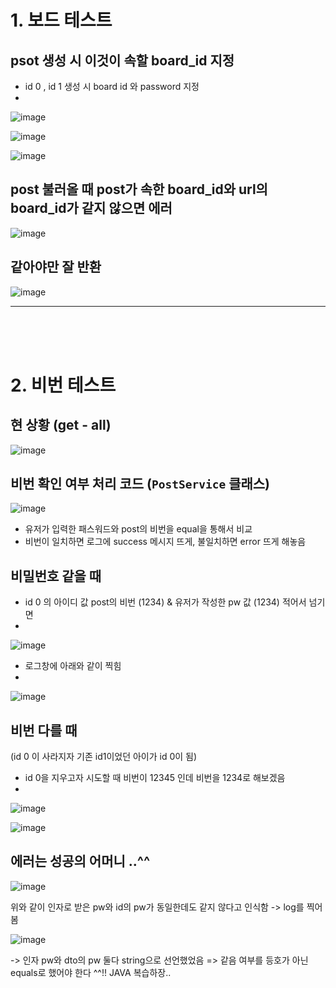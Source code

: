 # 1. 보드 테스트

## psot 생성 시 이것이 속할 board_id 지정

- id 0 , id 1 생성 시 board id 와 password 지정
- 
![image](https://user-images.githubusercontent.com/76711238/155147853-2c023afa-a42f-428e-b811-e4b6ad52e362.png)

![image](https://user-images.githubusercontent.com/76711238/155148307-a81391ae-652e-4661-b53b-0d8006982a7a.png)

![image](https://user-images.githubusercontent.com/76711238/155148171-e62f30b0-66d7-49e8-bb39-8422932eb841.png)

## post 불러올 때 post가 속한 board_id와 url의 board_id가 같지 않으면 에러

![image](https://user-images.githubusercontent.com/76711238/155148443-dd976e9e-c88e-40d6-b4c5-1319d097cc5a.png)

## 같아야만 잘 반환 

![image](https://user-images.githubusercontent.com/76711238/155148509-6ec98b5a-6631-4cd2-8f28-d0374f956483.png)
_________________________________________________________________
<br><br><br>

# 2. 비번 테스트

## 현 상황 (get - all)

![image](https://user-images.githubusercontent.com/76711238/155151596-c2fe815c-4c99-4fc4-9ecd-dacd430237f6.png)

## 비번 확인 여부 처리 코드 (`PostService` 클래스)

![image](https://user-images.githubusercontent.com/76711238/155153997-7462e115-2d86-4f08-806c-a40411459bf2.png)

- 유저가 입력한 패스워드와 post의 비번을 equal을 통해서 비교
- 비번이 일치하면 로그에 success 메시지 뜨게, 불일치하면 error 뜨게 해놓음

## 비밀번호 같을 때

- id 0 의 아이디 값 post의 비번 (1234) & 유저가 작성한 pw 값 (1234) 적어서 넘기면
- 
![image](https://user-images.githubusercontent.com/76711238/155152331-1c26e867-e72f-4c02-b50d-ddac64caa70d.png)

- 로그창에 아래와 같이 찍힘
- 
![image](https://user-images.githubusercontent.com/76711238/155153136-94b05db0-364a-417c-9739-aeb80ea49f96.png)


## 비번 다를 때 
(id 0 이 사라지자 기존 id1이었던 아이가 id 0이 됨)
- id 0을 지우고자 시도할 때 비번이 12345 인데 비번을 1234로 해보겠음
- 
![image](https://user-images.githubusercontent.com/76711238/155154265-93e64478-59bf-4542-81f0-9ac905137f8c.png)

![image](https://user-images.githubusercontent.com/76711238/155154185-4031d5b0-ab87-495d-b688-a642911ad384.png)


## 에러는 성공의 어머니 ..^^

![image](https://user-images.githubusercontent.com/76711238/155150447-96665a98-3879-4e6e-b33b-3913a4ccc51f.png)

위와 같이 인자로 받은 pw와 id의 pw가 동일한데도 같지 않다고 인식함 -> log를 찍어봄

![image](https://user-images.githubusercontent.com/76711238/155150888-5e57541a-ddc7-4dce-a82e-8541dd04a73f.png)

-> 인자 pw와 dto의 pw 둘다 string으로 선언했었음 => 같음 여부를 등호가 아닌 equals로 했어야 한다 ^^!! JAVA 복습하장..
